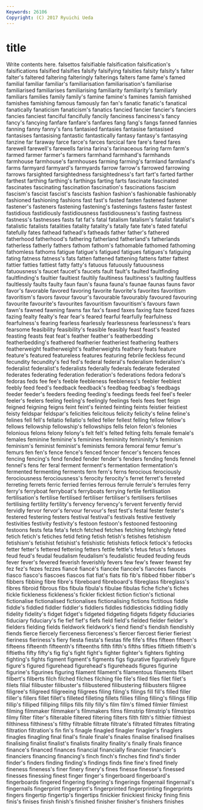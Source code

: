 ```yaml
---
Keywords: 26106 
Copyright: (C) 2017 Ryuichi Ueda
---
```


# title

Write contents here.
 falsettos falsifiable
falsification falsification's falsifications falsified falsifies falsify falsifying falsities falsity falsity's
falter falter's faltered faltering falteringly falterings falters fame fame's famed
familial familiar familiar's familiarisation familiarisation's familiarise familiarised familiarises familiarising familiarity
familiarity's familiarly familiars families family family's famine famine's famines famish
famished famishes famishing famous famously fan fan's fanatic fanatic's fanatical
fanatically fanaticism fanaticism's fanatics fancied fancier fancier's fanciers fancies fanciest
fanciful fancifully fancily fanciness fanciness's fancy fancy's fancying fanfare fanfare's
fanfares fang fang's fangs fanned fannies fanning fanny fanny's fans
fantasied fantasies fantasise fantasised fantasises fantasising fantastic fantastically fantasy fantasy's
fantasying fanzine far faraway farce farce's farces farcical fare fare's
fared fares farewell farewell's farewells farina farina's farinaceous faring farm
farm's farmed farmer farmer's farmers farmhand farmhand's farmhands farmhouse farmhouse's
farmhouses farming farming's farmland farmland's farms farmyard farmyard's farmyards farrow
farrow's farrowed farrowing farrows farsighted farsightedness farsightedness's fart fart's farted
farther farthest farthing farthing's farthings farting farts fascinate fascinated fascinates
fascinating fascination fascination's fascinations fascism fascism's fascist fascist's fascists fashion
fashion's fashionable fashionably fashioned fashioning fashions fast fast's fasted fasten
fastened fastener fastener's fasteners fastening fastening's fastenings fastens faster fastest
fastidious fastidiously fastidiousness fastidiousness's fasting fastness fastness's fastnesses fasts fat
fat's fatal fatalism fatalism's fatalist fatalist's fatalistic fatalists fatalities fatality
fatality's fatally fate fate's fated fateful fatefully fates fathead fathead's
fatheads father father's fathered fatherhood fatherhood's fathering fatherland fatherland's fatherlands
fatherless fatherly fathers fathom fathom's fathomable fathomed fathoming fathomless fathoms
fatigue fatigue's fatigued fatigues fatigues's fatiguing fating fatness fatness's fats
fatten fattened fattening fattens fatter fattest fattier fatties fattiest fatty
fatty's fatuous fatuously fatuousness fatuousness's faucet faucet's faucets fault fault's
faulted faultfinding faultfinding's faultier faultiest faultily faultiness faultiness's faulting faultless
faultlessly faults faulty faun faun's fauna fauna's faunae faunas fauns
favor favor's favorable favored favoring favorite favorite's favorites favoritism favoritism's
favors favour favour's favourable favourably favoured favouring favourite favourite's favourites
favouritism favouritism's favours fawn fawn's fawned fawning fawns fax fax's
faxed faxes faxing faze fazed fazes fazing fealty fealty's fear
fear's feared fearful fearfully fearfulness fearfulness's fearing fearless fearlessly fearlessness
fearlessness's fears fearsome feasibility feasibility's feasible feasibly feast feast's feasted
feasting feasts feat feat's feather feather's featherbedding featherbedding's feathered featherier
featheriest feathering feathers featherweight featherweight's featherweights feathery feats feature feature's
featured featureless features featuring febrile feckless fecund fecundity fecundity's fed
fed's federal federal's federalism federalism's federalist federalist's federalists federally federals
federate federated federates federating federation federation's federations fedora fedora's fedoras
feds fee fee's feeble feebleness feebleness's feebler feeblest feebly feed
feed's feedback feedback's feedbag feedbag's feedbags feeder feeder's feeders feeding
feeding's feedings feeds feel feel's feeler feeler's feelers feeling feeling's
feelingly feelings feels fees feet feign feigned feigning feigns feint
feint's feinted feinting feints feistier feistiest feisty feldspar feldspar's felicities
felicitous felicity felicity's feline feline's felines fell fell's fellatio fellatio's
felled feller fellest felling fellow fellow's fellows fellowship fellowship's fellowships
fells felon felon's felonies felonious felons felony felony's felt felt's
felted felting felts female female's females feminine feminine's feminines femininity
femininity's feminism feminism's feminist feminist's feminists femora femoral femur femur's
femurs fen fen's fence fence's fenced fencer fencer's fencers fences
fencing fencing's fend fended fender fender's fenders fending fends fennel
fennel's fens fer feral ferment ferment's fermentation fermentation's fermented fermenting
ferments fern fern's ferns ferocious ferociously ferociousness ferociousness's ferocity ferocity's
ferret ferret's ferreted ferreting ferrets ferric ferried ferries ferrous ferrule
ferrule's ferrules ferry ferry's ferryboat ferryboat's ferryboats ferrying fertile fertilisation
fertilisation's fertilise fertilised fertiliser fertiliser's fertilisers fertilises fertilising fertility fertility's
fervency fervency's fervent fervently fervid fervidly fervor fervor's fervour fervour's
fest fest's festal fester fester's festered festering festers festival festival's
festivals festive festively festivities festivity festivity's festoon festoon's festooned festooning
festoons fests feta feta's fetch fetched fetches fetching fetchingly feted
fetich fetich's fetiches fetid feting fetish fetish's fetishes fetishism fetishism's
fetishist fetishist's fetishistic fetishists fetlock fetlock's fetlocks fetter fetter's fettered
fettering fetters fettle fettle's fetus fetus's fetuses feud feud's feudal
feudalism feudalism's feudalistic feuded feuding feuds fever fever's fevered feverish
feverishly fevers few few's fewer fewest fey fez fez's fezes
fezzes fiancé fiancé's fiancée fiancée's fiancées fiancés fiasco fiasco's fiascoes
fiascos fiat fiat's fiats fib fib's fibbed fibber fibber's fibbers
fibbing fibre fibre's fibreboard fibreboard's fibreglass fibreglass's fibres fibroid fibrous
fibs fibula fibula's fibulae fibulas fiche fiche's fiches fickle fickleness
fickleness's fickler ficklest fiction fiction's fictional fictionalise fictionalised fictionalises fictionalising
fictions fictitious fiddle fiddle's fiddled fiddler fiddler's fiddlers fiddles fiddlesticks
fiddling fiddly fidelity fidelity's fidget fidget's fidgeted fidgeting fidgets fidgety
fiduciaries fiduciary fiduciary's fie fief fief's fiefs field field's fielded
fielder fielder's fielders fielding fields fieldwork fieldwork's fiend fiend's fiendish
fiendishly fiends fierce fiercely fierceness fierceness's fiercer fiercest fierier fieriest
fieriness fieriness's fiery fiesta fiesta's fiestas fife fife's fifes fifteen
fifteen's fifteens fifteenth fifteenth's fifteenths fifth fifth's fifths fifties fiftieth
fiftieth's fiftieths fifty fifty's fig fig's fight fight's fighter fighter's
fighters fighting fighting's fights figment figment's figments figs figurative figuratively
figure figure's figured figurehead figurehead's figureheads figures figurine figurine's figurines
figuring filament filament's filamentous filaments filbert filbert's filberts filch filched
filches filching file file's filed files filet filet's filets filial
filibuster filibuster's filibustered filibustering filibusters filigree filigree's filigreed filigreeing filigrees
filing filing's filings fill fill's filled filler filler's fillers fillet
fillet's filleted filleting fillets fillies filling filling's fillings fillip fillip's
filliped filliping fillips fills filly filly's film film's filmed filmier
filmiest filming filmmaker filmmaker's filmmakers films filmstrip filmstrip's filmstrips filmy
filter filter's filterable filtered filtering filters filth filth's filthier filthiest
filthiness filthiness's filthy filtrable filtrate filtrate's filtrated filtrates filtrating filtration
filtration's fin fin's finagle finagled finagler finagler's finaglers finagles finagling
final final's finale finale's finales finalise finalised finalises finalising finalist
finalist's finalists finality finality's finally finals finance finance's financed finances
financial financially financier financier's financiers financing financing's finch finch's finches
find find's finder finder's finders finding finding's findings finds fine
fine's fined finely fineness fineness's finer finery finery's fines finesse
finesse's finessed finesses finessing finest finger finger's fingerboard fingerboard's fingerboards
fingered fingering fingering's fingerings fingernail fingernail's fingernails fingerprint fingerprint's fingerprinted
fingerprinting fingerprints fingers fingertip fingertip's fingertips finickier finickiest finicky fining
finis finis's finises finish finish's finished finisher finisher's finishers finishes
